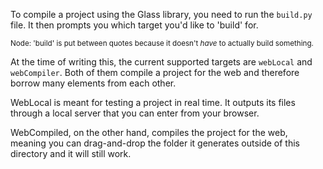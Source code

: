 To compile a project using the Glass library, you need to run the `build.py` file. It then prompts you which target you'd like to 'build' for. 

<sub>Node: 'build' is put between quotes because it doesn't _have_ to actually build something.<sub>

At the time of writing this, the current supported targets are `webLocal` and `webCompiler`. Both of them compile a project for the web and therefore borrow many elements from each other.

WebLocal is meant for testing a project in real time. It outputs its files through a local server that you can enter from your browser.

WebCompiled, on the other hand, compiles the project for the web, meaning you can drag-and-drop the folder it generates outside of this directory and it will still work.

